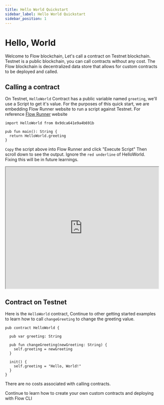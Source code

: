 ```yaml
---
title: Hello World Quickstart
sidebar_label: Hello World Quickstart
sidebar_position: 1
---
```


# Hello, World

Welcome to Flow blockchain, Let's call a contract on Testnet blockchain. Testnet is a public blockchain, you can call contracts without any cost. The Flow blockchain is decentralized data store that allows for custom contracts to be deployed and called. 

## Calling a contract
On Testnet, `HelloWorld` Contract has a public variable named `greeting`, we'll use a Script to get it's value. For the purposes of this quick start, we are embedding Flow Runner website to run a script against Testnet. For reference [Flow Runner](https://runflow.pratikpatel.io/) website


```
import HelloWorld from 0x9dca641e9a4b691b

pub fun main(): String {
  return HelloWorld.greeting
}
```
`Copy` the script above into Flow Runner and click "Execute Script" Then scroll down to see the output. Ignore the `red underline` of HelloWorld. Fixing this will be in future learnings. 

<iframe className="flow-runner-iframe" src="https://runflow.pratikpatel.io/" width="100%" height="400px"></iframe>

## Contract on Testnet

Here is the `HelloWorld` contract, Continue to other getting started examples to learn how to call `changeGreeting` to change the greeting value. 
```
pub contract HelloWorld {

  pub var greeting: String

  pub fun changeGreeting(newGreeting: String) {
    self.greeting = newGreeting
  }

  init() {
    self.greeting = "Hello, World!"
  }
}
```
<Callout type="info">
There are no costs associated with calling contracts. 
</Callout>

Continue to learn how to create your own custom contracts and deploying with Flow CLI
